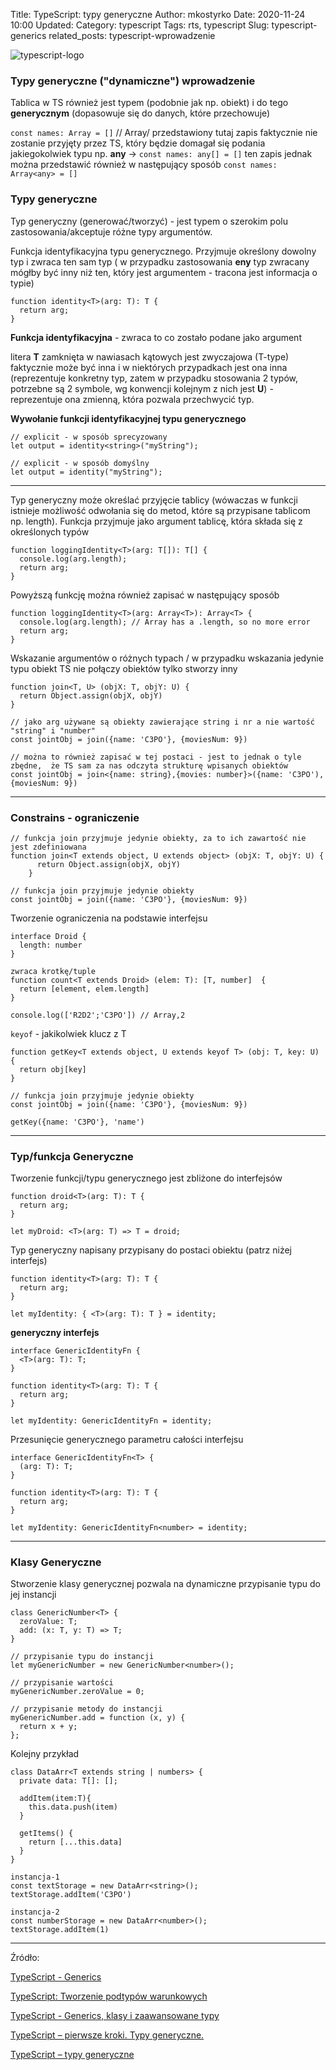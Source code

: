 Title: TypeScript: typy generyczne
Author: mkostyrko
Date: 2020-11-24 10:00
Updated:
Category: typescript
Tags: rts, typescript
Slug: typescript-generics
related_posts: typescript-wprowadzenie

![typescript-logo](https://miro.medium.com/max/700/1*Sy-lk-CZlnc2szy0SPsLEQ.jpeg)


### Typy generyczne ("dynamiczne") wprowadzenie

Tablica w TS również jest typem (podobnie jak np. obiekt) i do tego **generycznym** (dopasowuje się do danych, które przechowuje)

`const names: Array = []` // Array<T>/ przedstawiony tutaj zapis faktycznie nie zostanie przyjęty przez TS, który będzie domagał się podania jakiegokolwiek typu np. **any** -> `const names: any[] = []` ten zapis jednak można przedstawić również w następujący sposób `const names: Array<any> = []`

### Typy generyczne <T>

Typ generyczny (generować/tworzyć) - jest typem o szerokim polu zastosowania/akceptuje różne typy argumentów.

Funkcja identyfikacyjna typu generycznego. Przyjmuje określony dowolny typ i zwraca ten sam typ ( w przypadku zastosowania **eny** typ zwracany mógłby być inny niż ten, który jest argumentem - tracona jest informacja o typie)

    function identity<T>(arg: T): T {
      return arg;
    }

**Funkcja identyfikacyjna** - zwraca to co zostało podane jako argument

**<T>** litera **T** zamknięta w nawiasach kątowych jest zwyczajowa (T-type) faktycznie może być inna i w niektórych przypadkach jest ona inna (reprezentuje konkretny typ, zatem w przypadku stosowania 2 typów, potrzebne są 2 symbole, wg konwencji kolejnym z nich jest **U**) - reprezentuje ona zmienną, która pozwala przechwycić typ.


**Wywołanie funkcji identyfikacyjnej typu generycznego**

    // explicit - w sposób sprecyzowany
    let output = identity<string>("myString");

    // explicit - w sposób domyślny
    let output = identity("myString");

---

Typ generyczny może określać przyjęcie tablicy (wówaczas w funkcji istnieje możliwość odwołania się do metod, które są przypisane tablicom np. length). Funkcja przyjmuje jako argument tablicę, która składa się z określonych typów

    function loggingIdentity<T>(arg: T[]): T[] {
      console.log(arg.length);
      return arg;
    }

Powyższą funkcję można również zapisać w następujący sposób

    function loggingIdentity<T>(arg: Array<T>): Array<T> {
      console.log(arg.length); // Array has a .length, so no more error
      return arg;
    }


Wskazanie argumentów o różnych typach / w przypadku wskazania jedynie typu obiekt TS nie połączy obiektów tylko stworzy inny

    function join<T, U> (objX: T, objY: U) {
      return Object.assign(objX, objY)
    }

    // jako arg używane są obiekty zawierające string i nr a nie wartość "string" i "number"
    const jointObj = join({name: 'C3PO'}, {moviesNum: 9})

    // można to również zapisać w tej postaci - jest to jednak o tyle zbędne,  że TS sam za nas odczyta strukturę wpisanych obiektów
    const jointObj = join<{name: string},{movies: number}>({name: 'C3PO'), {moviesNum: 9})

---
### Constrains - ograniczenie


    // funkcja join przyjmuje jedynie obiekty, za to ich zawartość nie jest zdefiniowana
    function join<T extends object, U extends object> (objX: T, objY: U) {
          return Object.assign(objX, objY)
        }

    // funkcja join przyjmuje jedynie obiekty
    const jointObj = join({name: 'C3PO'}, {moviesNum: 9})


Tworzenie ograniczenia na podstawie interfejsu

    interface Droid {
      length: number
    }

    zwraca krotkę/tuple
    function count<T extends Droid> (elem: T): [T, number]  {
      return [element, elem.length]
    }

    console.log(['R2D2';'C3PO']) // Array,2



`keyof` - jakikolwiek klucz z T


    function getKey<T extends object, U extends keyof T> (obj: T, key: U) {
      return obj[key]
    }

    // funkcja join przyjmuje jedynie obiekty
    const jointObj = join({name: 'C3PO'}, {moviesNum: 9})

    getKey({name: 'C3PO'}, 'name')


---

### Typ/funkcja Generyczne

Tworzenie funkcji/typu generycznego jest zbliżone do interfejsów


    function droid<T>(arg: T): T {
      return arg;
    }

    let myDroid: <T>(arg: T) => T = droid;


Typ generyczny napisany przypisany do postaci obiektu (patrz niżej interfejs)

    function identity<T>(arg: T): T {
      return arg;
    }

    let myIdentity: { <T>(arg: T): T } = identity;


**generyczny interfejs**

    interface GenericIdentityFn {
      <T>(arg: T): T;
    }

    function identity<T>(arg: T): T {
      return arg;
    }

    let myIdentity: GenericIdentityFn = identity;


Przesunięcie generycznego parametru całości interfejsu


    interface GenericIdentityFn<T> {
      (arg: T): T;
    }

    function identity<T>(arg: T): T {
      return arg;
    }

    let myIdentity: GenericIdentityFn<number> = identity;

---

### Klasy Generyczne

Stworzenie klasy generycznej pozwala na dynamiczne przypisanie typu do jej instancji

    class GenericNumber<T> {
      zeroValue: T;
      add: (x: T, y: T) => T;
    }

    // przypisanie typu do instancji
    let myGenericNumber = new GenericNumber<number>();

    // przypisanie wartości
    myGenericNumber.zeroValue = 0;
    
    // przypisanie metody do instancji
    myGenericNumber.add = function (x, y) {
      return x + y;
    };


Kolejny przykład

    class DataArr<T extends string | numbers> {
      private data: T[]: [];

      addItem(item:T){
        this.data.push(item)
      }

      getItems() {
        return [...this.data]
      }
    }

    instancja-1
    const textStorage = new DataArr<string>();
    textStorage.addItem('C3PO')

    instancja-2
    const numberStorage = new DataArr<number>();
    textStorage.addItem(1)


---

Źródło: 

[TypeScript - Generics](https://www.typescriptlang.org/docs/handbook/generics.html)

[TypeScript: Tworzenie podtypów warunkowych](https://bulldogjob.pl/articles/1019-typescript-tworzenie-podtypow-warunkowych)

[TypeScript - Generics, klasy i zaawansowane typy](https://www.frontlive.pl/typescript-sredniozaawansowany/)

[TypeScript – pierwsze kroki. Typy generyczne.](http://jsdn.pl/typescript-typy-generyczne/)

[TypeScript – typy generyczne](https://kamilmysliwiec.com/typescript-typy-generyczne)